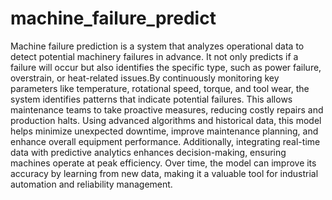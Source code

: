 # machine_failure_predict
Machine failure prediction is a system that analyzes operational data to detect potential machinery failures in advance. It not only predicts if a failure will occur but also identifies the specific type, such as power failure, overstrain, or heat-related issues.By continuously monitoring key parameters like temperature, rotational speed, torque, and tool wear, the system identifies patterns that indicate potential failures. This allows maintenance teams to take proactive measures, reducing costly repairs and production halts. Using advanced algorithms and historical data, this model helps minimize unexpected downtime, improve maintenance planning, and enhance overall equipment performance. Additionally, integrating real-time data with predictive analytics enhances decision-making, ensuring machines operate at peak efficiency. Over time, the model can improve its accuracy by learning from new data, making it a valuable tool for industrial automation and reliability management.
